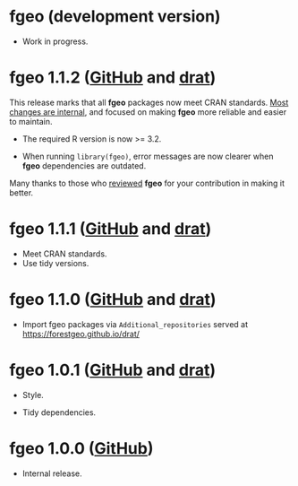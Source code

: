 # fgeo (development version)

* Work in progress.

# fgeo 1.1.2 ([GitHub](https://github.com/forestgeo/fgeo/releases) and [drat](https://forestgeo.github.io/drat/))

This release marks that all __fgeo__ packages now meet CRAN standards. [Most changes are internal](CHANGELOG.md), and focused on making __fgeo__ more reliable and easier to maintain.

* The required R version is now >= 3.2.

* When running `library(fgeo)`, error messages are now clearer when __fgeo__ dependencies are outdated.

Many thanks to those who [reviewed](https://forestgeo.github.io/fgeo/authors.html) __fgeo__ for your contribution in making it better.

# fgeo 1.1.1 ([GitHub](https://github.com/forestgeo/fgeo/releases) and [drat](https://forestgeo.github.io/drat/))

* Meet CRAN standards.
* Use tidy versions.

# fgeo 1.1.0 ([GitHub](https://github.com/forestgeo/fgeo/releases) and [drat](https://forestgeo.github.io/drat/))

* Import fgeo packages via `Additional_repositories` served at <https://forestgeo.github.io/drat/>

# fgeo 1.0.1 ([GitHub](https://github.com/forestgeo/fgeo/releases) and [drat](https://forestgeo.github.io/drat/))

* Style.

* Tidy dependencies.

# fgeo 1.0.0 ([GitHub](https://github.com/forestgeo/fgeo/releases))

* Internal release.
